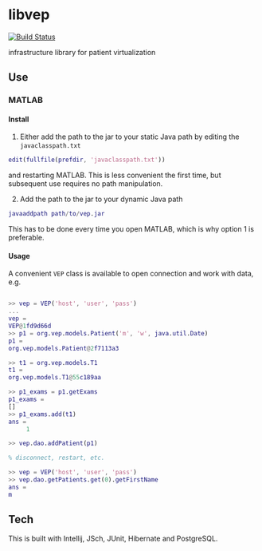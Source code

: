 # libvep

[![Build Status](https://travis-ci.org/maedoc/libvep.svg?branch=master)](https://travis-ci.org/maedoc/libvep)

infrastructure library for patient virtualization

## Use

### MATLAB

#### Install

1) Either add the path to the jar to your static Java path by editing the `javaclasspath.txt`

```matlab
edit(fullfile(prefdir, 'javaclasspath.txt'))
```

and restarting MATLAB. This is less convenient the first time, but subsequent use requires no path
manipulation.

2) Add the path to the jar to your dynamic Java path

```matlab
javaaddpath path/to/vep.jar
```

This has to be done every time you open MATLAB, which is why option 1 is preferable.

#### Usage

A convenient `VEP` class is available to open connection and work with data, e.g.

```matlab

>> vep = VEP('host', 'user', 'pass')
...
vep =
VEP@1fd9d66d
>> p1 = org.vep.models.Patient('m', 'w', java.util.Date)
p1 =
org.vep.models.Patient@2f7113a3

>> t1 = org.vep.models.T1
t1 =
org.vep.models.T1@55c189aa

>> p1_exams = p1.getExams
p1_exams =
[]
>> p1_exams.add(t1)
ans =
     1

>> vep.dao.addPatient(p1)

% disconnect, restart, etc.

>> vep = VEP('host', 'user', 'pass')
>> vep.dao.getPatients.get(0).getFirstName
ans =
m
```

## Tech

This is built with Intellij, JSch, JUnit, Hibernate and PostgreSQL.


